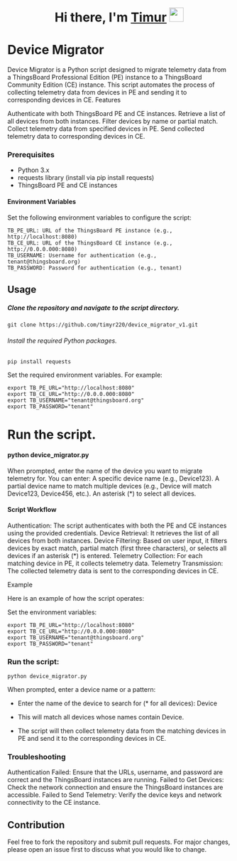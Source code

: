 <h1 align="center">Hi there, I'm <a href="Timur" target="_blank">Timur</a> 
<img src="https://github.com/blackcater/blackcater/raw/main/images/Hi.gif" height="32"/></h1>

# Device Migrator

Device Migrator is a Python script designed to migrate telemetry data from a ThingsBoard Professional Edition (PE) instance to a ThingsBoard Community Edition (CE) instance. This script automates the process of collecting telemetry data from devices in PE and sending it to corresponding devices in CE.
Features

Authenticate with both ThingsBoard PE and CE instances.
Retrieve a list of all devices from both instances.
Filter devices by name or partial match.
Collect telemetry data from specified devices in PE.
Send collected telemetry data to corresponding devices in CE.

### Prerequisites

+ Python 3.x
+ requests library (install via pip install requests)
+ ThingsBoard PE and CE instances

#### Environment Variables

Set the following environment variables to configure the script:

    TB_PE_URL: URL of the ThingsBoard PE instance (e.g., http://localhost:8080)
    TB_CE_URL: URL of the ThingsBoard CE instance (e.g., http://0.0.0.000:8080)
    TB_USERNAME: Username for authentication (e.g., tenant@thingsboard.org)
    TB_PASSWORD: Password for authentication (e.g., tenant)

## Usage

##### Clone the repository and navigate to the script directory.

    git clone https://github.com/timyr220/device_migrator_v1.git

###### Install the required Python packages.



    pip install requests

Set the required environment variables. For example:



    export TB_PE_URL="http://localhost:8080"
    export TB_CE_URL="http://0.0.0.000:8080"
    export TB_USERNAME="tenant@thingsboard.org"
    export TB_PASSWORD="tenant"

# Run the script.

#### python device_migrator.py

When prompted, enter the name of the device you want to migrate telemetry for. You can enter:
 A specific device name (e.g., Device123).
A partial device name to match multiple devices (e.g., Device will match Device123, Device456, etc.).
An asterisk (*) to select all devices.

#### Script Workflow

Authentication: The script authenticates with both the PE and CE instances using the provided credentials.
Device Retrieval: It retrieves the list of all devices from both instances.
Device Filtering: Based on user input, it filters devices by exact match, partial match (first three characters), or selects all devices if an asterisk (*) is entered.
Telemetry Collection: For each matching device in PE, it collects telemetry data.
Telemetry Transmission: The collected telemetry data is sent to the corresponding devices in CE.

Example

Here is an example of how the script operates:

Set the environment variables:

```
export TB_PE_URL="http://localhost:8080"
export TB_CE_URL="http://0.0.0.000:8080"
export TB_USERNAME="tenant@thingsboard.org"
export TB_PASSWORD="tenant"
```
### Run the script:

    python device_migrator.py

When prompted, enter a device name or a pattern:



+ Enter the name of the device to search for (* for all devices): Device

 +   This will match all devices whose names contain Device.

  +  The script will then collect telemetry data from the matching devices in PE and send it to the corresponding devices in CE.

### Troubleshooting

Authentication Failed: Ensure that the URLs, username, and password are correct and the ThingsBoard instances are running.
Failed to Get Devices: Check the network connection and ensure the ThingsBoard instances are accessible.
Failed to Send Telemetry: Verify the device keys and network connectivity to the CE instance.

## Contribution

Feel free to fork the repository and submit pull requests. For major changes, please open an issue first to discuss what you would like to change.
